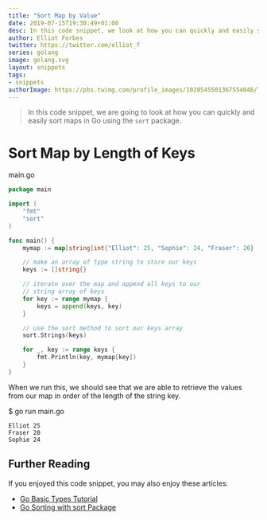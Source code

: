 ```yaml
---
title: "Sort Map by Value"
date: 2019-07-15T19:30:49+01:00
desc: In this code snippet, we look at how you can quickly and easily sort maps in Go
author: Elliot Forbes
twitter: https://twitter.com/elliot_f
series: golang
image: golang.svg
layout: snippets
tags:
- snippets
authorImage: https://pbs.twimg.com/profile_images/1028545501367554048/lzr43cQv_400x400.jpg
---
```


> In this code snippet, we are going to look at how you can quickly and easily sort maps in Go using the `sort` package.

# Sort Map by Length of Keys

<div class="filename"> main.go </div>

```go
package main

import (
	"fmt"
	"sort"
)

func main() {
	mymap := map[string]int{"Elliot": 25, "Sophie": 24, "Fraser": 20}

	// make an array of type string to store our keys 
	keys := []string{}

	// iterate over the map and append all keys to our
	// string array of keys
	for key := range mymap {
		keys = append(keys, key)
	}

	// use the sort method to sort our keys array
	sort.Strings(keys)

	for _, key := range keys {
		fmt.Println(key, mymap[key])
	}
}
```

When we run this, we should see that we are able to retrieve the values from our map in
order of the length of the string key.

<div class="filename"> $ go run main.go </div>

```output
Elliot 25
Fraser 20
Sophie 24
```

<!-- # Sort Map by Integer Value

```go
mymap := map[string]int{"Elliot": 25, "Sophie": 24, "Fraser": 20}

```

<div class="filename"> $ output </div>

```output 

``` -->

## Further Reading

If you enjoyed this code snippet, you may also enjoy these articles:

* [Go Basic Types Tutorial](/golang/go-basic-types-tutorial/)
* [Go Sorting with sort Package](/golang/go-sorting-with-sort-tutorial/)